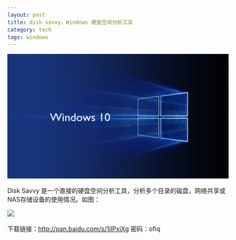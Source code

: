 ```yaml
---
layout: post
title: disk savvy，Windows 硬盘空间分析工具
category: tech
tags: windows
---
```


![](/assets/img/windows.jpg)

Disk Savvy 是一个直接的硬盘空间分析工具，分析多个目录的磁盘，网络共享或NAS存储设备的使用情况。如图：

![](http://7vigrt.com1.z0.glb.clouddn.com/blog/pic/201705/20170503200342.jpg)

下载链接：<http://pan.baidu.com/s/1jIPxiXg> 密码：ofiq